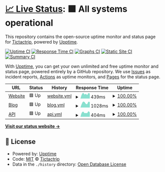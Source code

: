 # [📈 Live Status](https://tictactrip.github.io/upptime): <!--live status--> **🟩 All systems operational**

This repository contains the open-source uptime monitor and status page for [Tictactrip](https://www.tictactrip.eu), powered by [Upptime](https://github.com/upptime/upptime).

[![Uptime CI](https://github.com/tictactrip/upptime/workflows/Uptime%20CI/badge.svg)](https://github.com/upptime/upptime/actions?query=workflow%3A%22Uptime+CI%22)
[![Response Time CI](https://github.com/tictactrip/upptime/workflows/Response%20Time%20CI/badge.svg)](https://github.com/upptime/upptime/actions?query=workflow%3A%22Response+Time+CI%22)
[![Graphs CI](https://github.com/tictactrip/upptime/workflows/Graphs%20CI/badge.svg)](https://github.com/upptime/upptime/actions?query=workflow%3A%22Graphs+CI%22)
[![Static Site CI](https://github.com/tictactrip/upptime/workflows/Static%20Site%20CI/badge.svg)](https://github.com/upptime/upptime/actions?query=workflow%3A%22Static+Site+CI%22)
[![Summary CI](https://github.com/tictactrip/upptime/workflows/Summary%20CI/badge.svg)](https://github.com/upptime/upptime/actions?query=workflow%3A%22Summary+CI%22)

With [Upptime](https://upptime.js.org), you can get your own unlimited and free uptime monitor and status page, powered entirely by a GitHub repository. We use [Issues](https://github.com/tictactrip/upptime/issues) as incident reports, [Actions](https://github.com/tictactrip/upptime/actions) as uptime monitors, and [Pages](https://tictactrip.github.io/upptime) for the status page.

<!--start: status pages-->
<!-- This summary is generated by Upptime (https://github.com/upptime/upptime) -->
<!-- Do not edit this manually, your changes will be overwritten -->
<!-- prettier-ignore -->
| URL | Status | History | Response Time | Uptime |
| --- | ------ | ------- | ------------- | ------ |
| <img alt="" src="https://favicons.githubusercontent.com/www.tictactrip.eu" height="13"> [Website](https://www.tictactrip.eu) | 🟩 Up | [website.yml](https://github.com/tictactrip/upptime/commits/HEAD/history/website.yml) | <details><summary><img alt="Response time graph" src="./graphs/website/response-time-week.png" height="20"> 439ms</summary><br><a href="https://tictactrip.github.io/upptime/history/website"><img alt="Response time 439" src="https://img.shields.io/endpoint?url=https%3A%2F%2Fraw.githubusercontent.com%2Ftictactrip%2Fupptime%2FHEAD%2Fapi%2Fwebsite%2Fresponse-time.json"></a><br><a href="https://tictactrip.github.io/upptime/history/website"><img alt="24-hour response time 440" src="https://img.shields.io/endpoint?url=https%3A%2F%2Fraw.githubusercontent.com%2Ftictactrip%2Fupptime%2FHEAD%2Fapi%2Fwebsite%2Fresponse-time-day.json"></a><br><a href="https://tictactrip.github.io/upptime/history/website"><img alt="7-day response time 439" src="https://img.shields.io/endpoint?url=https%3A%2F%2Fraw.githubusercontent.com%2Ftictactrip%2Fupptime%2FHEAD%2Fapi%2Fwebsite%2Fresponse-time-week.json"></a><br><a href="https://tictactrip.github.io/upptime/history/website"><img alt="30-day response time 439" src="https://img.shields.io/endpoint?url=https%3A%2F%2Fraw.githubusercontent.com%2Ftictactrip%2Fupptime%2FHEAD%2Fapi%2Fwebsite%2Fresponse-time-month.json"></a><br><a href="https://tictactrip.github.io/upptime/history/website"><img alt="1-year response time 439" src="https://img.shields.io/endpoint?url=https%3A%2F%2Fraw.githubusercontent.com%2Ftictactrip%2Fupptime%2FHEAD%2Fapi%2Fwebsite%2Fresponse-time-year.json"></a></details> | <details><summary><a href="https://tictactrip.github.io/upptime/history/website">100.00%</a></summary><a href="https://tictactrip.github.io/upptime/history/website"><img alt="All-time uptime 100.00%" src="https://img.shields.io/endpoint?url=https%3A%2F%2Fraw.githubusercontent.com%2Ftictactrip%2Fupptime%2FHEAD%2Fapi%2Fwebsite%2Fuptime.json"></a><br><a href="https://tictactrip.github.io/upptime/history/website"><img alt="24-hour uptime 100.00%" src="https://img.shields.io/endpoint?url=https%3A%2F%2Fraw.githubusercontent.com%2Ftictactrip%2Fupptime%2FHEAD%2Fapi%2Fwebsite%2Fuptime-day.json"></a><br><a href="https://tictactrip.github.io/upptime/history/website"><img alt="7-day uptime 100.00%" src="https://img.shields.io/endpoint?url=https%3A%2F%2Fraw.githubusercontent.com%2Ftictactrip%2Fupptime%2FHEAD%2Fapi%2Fwebsite%2Fuptime-week.json"></a><br><a href="https://tictactrip.github.io/upptime/history/website"><img alt="30-day uptime 100.00%" src="https://img.shields.io/endpoint?url=https%3A%2F%2Fraw.githubusercontent.com%2Ftictactrip%2Fupptime%2FHEAD%2Fapi%2Fwebsite%2Fuptime-month.json"></a><br><a href="https://tictactrip.github.io/upptime/history/website"><img alt="1-year uptime 100.00%" src="https://img.shields.io/endpoint?url=https%3A%2F%2Fraw.githubusercontent.com%2Ftictactrip%2Fupptime%2FHEAD%2Fapi%2Fwebsite%2Fuptime-year.json"></a></details>
| <img alt="" src="https://favicons.githubusercontent.com/www.tictactrip.eu" height="13"> [Blog](https://www.tictactrip.eu/blog) | 🟩 Up | [blog.yml](https://github.com/tictactrip/upptime/commits/HEAD/history/blog.yml) | <details><summary><img alt="Response time graph" src="./graphs/blog/response-time-week.png" height="20"> 1028ms</summary><br><a href="https://tictactrip.github.io/upptime/history/blog"><img alt="Response time 1028" src="https://img.shields.io/endpoint?url=https%3A%2F%2Fraw.githubusercontent.com%2Ftictactrip%2Fupptime%2FHEAD%2Fapi%2Fblog%2Fresponse-time.json"></a><br><a href="https://tictactrip.github.io/upptime/history/blog"><img alt="24-hour response time 815" src="https://img.shields.io/endpoint?url=https%3A%2F%2Fraw.githubusercontent.com%2Ftictactrip%2Fupptime%2FHEAD%2Fapi%2Fblog%2Fresponse-time-day.json"></a><br><a href="https://tictactrip.github.io/upptime/history/blog"><img alt="7-day response time 1028" src="https://img.shields.io/endpoint?url=https%3A%2F%2Fraw.githubusercontent.com%2Ftictactrip%2Fupptime%2FHEAD%2Fapi%2Fblog%2Fresponse-time-week.json"></a><br><a href="https://tictactrip.github.io/upptime/history/blog"><img alt="30-day response time 1028" src="https://img.shields.io/endpoint?url=https%3A%2F%2Fraw.githubusercontent.com%2Ftictactrip%2Fupptime%2FHEAD%2Fapi%2Fblog%2Fresponse-time-month.json"></a><br><a href="https://tictactrip.github.io/upptime/history/blog"><img alt="1-year response time 1028" src="https://img.shields.io/endpoint?url=https%3A%2F%2Fraw.githubusercontent.com%2Ftictactrip%2Fupptime%2FHEAD%2Fapi%2Fblog%2Fresponse-time-year.json"></a></details> | <details><summary><a href="https://tictactrip.github.io/upptime/history/blog">100.00%</a></summary><a href="https://tictactrip.github.io/upptime/history/blog"><img alt="All-time uptime 100.00%" src="https://img.shields.io/endpoint?url=https%3A%2F%2Fraw.githubusercontent.com%2Ftictactrip%2Fupptime%2FHEAD%2Fapi%2Fblog%2Fuptime.json"></a><br><a href="https://tictactrip.github.io/upptime/history/blog"><img alt="24-hour uptime 100.00%" src="https://img.shields.io/endpoint?url=https%3A%2F%2Fraw.githubusercontent.com%2Ftictactrip%2Fupptime%2FHEAD%2Fapi%2Fblog%2Fuptime-day.json"></a><br><a href="https://tictactrip.github.io/upptime/history/blog"><img alt="7-day uptime 100.00%" src="https://img.shields.io/endpoint?url=https%3A%2F%2Fraw.githubusercontent.com%2Ftictactrip%2Fupptime%2FHEAD%2Fapi%2Fblog%2Fuptime-week.json"></a><br><a href="https://tictactrip.github.io/upptime/history/blog"><img alt="30-day uptime 100.00%" src="https://img.shields.io/endpoint?url=https%3A%2F%2Fraw.githubusercontent.com%2Ftictactrip%2Fupptime%2FHEAD%2Fapi%2Fblog%2Fuptime-month.json"></a><br><a href="https://tictactrip.github.io/upptime/history/blog"><img alt="1-year uptime 100.00%" src="https://img.shields.io/endpoint?url=https%3A%2F%2Fraw.githubusercontent.com%2Ftictactrip%2Fupptime%2FHEAD%2Fapi%2Fblog%2Fuptime-year.json"></a></details>
| <img alt="" src="https://favicons.githubusercontent.com/api.tictactrip.eu" height="13"> [API](https://api.tictactrip.eu) | 🟩 Up | [api.yml](https://github.com/tictactrip/upptime/commits/HEAD/history/api.yml) | <details><summary><img alt="Response time graph" src="./graphs/api/response-time-week.png" height="20"> 404ms</summary><br><a href="https://tictactrip.github.io/upptime/history/api"><img alt="Response time 404" src="https://img.shields.io/endpoint?url=https%3A%2F%2Fraw.githubusercontent.com%2Ftictactrip%2Fupptime%2FHEAD%2Fapi%2Fapi%2Fresponse-time.json"></a><br><a href="https://tictactrip.github.io/upptime/history/api"><img alt="24-hour response time 356" src="https://img.shields.io/endpoint?url=https%3A%2F%2Fraw.githubusercontent.com%2Ftictactrip%2Fupptime%2FHEAD%2Fapi%2Fapi%2Fresponse-time-day.json"></a><br><a href="https://tictactrip.github.io/upptime/history/api"><img alt="7-day response time 404" src="https://img.shields.io/endpoint?url=https%3A%2F%2Fraw.githubusercontent.com%2Ftictactrip%2Fupptime%2FHEAD%2Fapi%2Fapi%2Fresponse-time-week.json"></a><br><a href="https://tictactrip.github.io/upptime/history/api"><img alt="30-day response time 404" src="https://img.shields.io/endpoint?url=https%3A%2F%2Fraw.githubusercontent.com%2Ftictactrip%2Fupptime%2FHEAD%2Fapi%2Fapi%2Fresponse-time-month.json"></a><br><a href="https://tictactrip.github.io/upptime/history/api"><img alt="1-year response time 404" src="https://img.shields.io/endpoint?url=https%3A%2F%2Fraw.githubusercontent.com%2Ftictactrip%2Fupptime%2FHEAD%2Fapi%2Fapi%2Fresponse-time-year.json"></a></details> | <details><summary><a href="https://tictactrip.github.io/upptime/history/api">100.00%</a></summary><a href="https://tictactrip.github.io/upptime/history/api"><img alt="All-time uptime 100.00%" src="https://img.shields.io/endpoint?url=https%3A%2F%2Fraw.githubusercontent.com%2Ftictactrip%2Fupptime%2FHEAD%2Fapi%2Fapi%2Fuptime.json"></a><br><a href="https://tictactrip.github.io/upptime/history/api"><img alt="24-hour uptime 100.00%" src="https://img.shields.io/endpoint?url=https%3A%2F%2Fraw.githubusercontent.com%2Ftictactrip%2Fupptime%2FHEAD%2Fapi%2Fapi%2Fuptime-day.json"></a><br><a href="https://tictactrip.github.io/upptime/history/api"><img alt="7-day uptime 100.00%" src="https://img.shields.io/endpoint?url=https%3A%2F%2Fraw.githubusercontent.com%2Ftictactrip%2Fupptime%2FHEAD%2Fapi%2Fapi%2Fuptime-week.json"></a><br><a href="https://tictactrip.github.io/upptime/history/api"><img alt="30-day uptime 100.00%" src="https://img.shields.io/endpoint?url=https%3A%2F%2Fraw.githubusercontent.com%2Ftictactrip%2Fupptime%2FHEAD%2Fapi%2Fapi%2Fuptime-month.json"></a><br><a href="https://tictactrip.github.io/upptime/history/api"><img alt="1-year uptime 100.00%" src="https://img.shields.io/endpoint?url=https%3A%2F%2Fraw.githubusercontent.com%2Ftictactrip%2Fupptime%2FHEAD%2Fapi%2Fapi%2Fuptime-year.json"></a></details>

<!--end: status pages-->

[**Visit our status website →**](https://tictactrip.github.io/upptime)

## 📄 License

- Powered by: [Upptime](https://github.com/upptime/upptime)
- Code: [MIT](./LICENSE) © [Tictactrip](https://www.tictactrip.eu)
- Data in the `./history` directory: [Open Database License](https://opendatacommons.org/licenses/odbl/1-0/)
